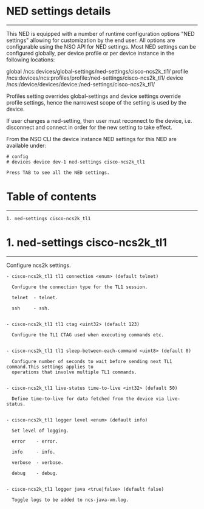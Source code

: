 # NED settings details
----------------------

  This NED is equipped with a number of runtime configuration options "NED settings" allowing for
  customization by the end user. All options are configurable using the NSO API for NED settings.
  Most NED settings can be configured globally, per device profile or per device instance in the
  following locations:

  global
    /ncs:devices/global-settings/ned-settings/cisco-ncs2k_tl1/
  profile
    /ncs:devices/ncs:profiles/profile:<name>/ned-settings/cisco-ncs2k_tl1/
  device
    /ncs:/device/devices/device:<name>/ned-settings/cisco-ncs2k_tl1/

  Profiles setting overrides global-settings and device settings override profile settings,
  hence the narrowest scope of the setting is used by the device.

  If user changes a ned-setting, then user must reconnect to the device, i.e.
  disconnect and connect in order for the new setting to take effect.

  From the NSO CLI the device instance NED settings for this NED are available under:

   ```
   # config
   # devices device dev-1 ned-settings cisco-ncs2k_tl1

   Press TAB to see all the NED settings.

   ```


# Table of contents
-------------------

  ```
  1. ned-settings cisco-ncs2k_tl1
  ```


# 1. ned-settings cisco-ncs2k_tl1
---------------------------------

  Configure ncs2k settings.


    - cisco-ncs2k_tl1 tl1 connection <enum> (default telnet)

      Configure the connection type for the TL1 session.

      telnet  - telnet.

      ssh     - ssh.


    - cisco-ncs2k_tl1 tl1 ctag <uint32> (default 123)

      Configure the TL1 CTAG used when executing commands etc.


    - cisco-ncs2k_tl1 tl1 sleep-between-each-command <uint8> (default 0)

      Configure number of seconds to wait before sending next TL1 command.This settings applies to
      operations that involve multiple TL1 commands.


    - cisco-ncs2k_tl1 live-status time-to-live <int32> (default 50)

      Define time-to-live for data fetched from the device via live-status.


    - cisco-ncs2k_tl1 logger level <enum> (default info)

      Set level of logging.

      error    - error.

      info     - info.

      verbose  - verbose.

      debug    - debug.


    - cisco-ncs2k_tl1 logger java <true|false> (default false)

      Toggle logs to be added to ncs-java-vm.log.


